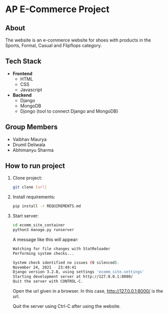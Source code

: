 # AP E-Commerce Project

## About
The website is an e-commerce website for shoes with products in the Sports, Formal, Casual and Flipflops category.

## Tech Stack
- **Frontend**
    - HTML
    - CSS
    - Javascript
- **Backend**
    - Django
    - MongoDB
    - Djongo (tool to connect Django and MongoDB)

## Group Members
- Vaibhav Maurya
- Drumil Deliwala
- Abhimanyu Sharma

## How to run project
1. Clone project:
    ```sh
    git clone [url]
    ```

2. Install requirements:
    ```sh
    pip install -r REQUIREMENTS.md
    ```

3. Start server:
    ```sh
    cd ecomm_site_container
    python3 manage.py runserver
    ```
    A message like this will appear:
    ```sh
    Watching for file changes with StatReloader
    Performing system checks...
    
    System check identified no issues (0 silenced).
    November 24, 2021 - 23:49:41
    Django version 3.2.8, using settings 'ecomm_site.settings'
    Starting development server at http://127.0.0.1:8000/
    Quit the server with CONTROL-C.
    ```
    
    Open the url given in a browser. In this case, http://127.0.0.1:8000/ is the url.
    
    Quit the server using Ctrl-C after using the website.
